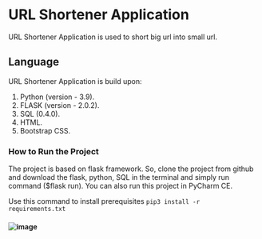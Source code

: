 # URL Shortener Application
URL Shortener Application is used to short big url into small url.

## Language
URL Shortener Application is build upon:
1. Python (version - 3.9). 
2. FLASK (version - 2.0.2). 
3. SQL (0.4.0). 
4. HTML. 
5. Bootstrap CSS. 

### How to Run the Project
The project is based on flask framework. So, clone the project from github and download the flask, python, SQL in the terminal and simply run command ($flask run). You can also run this project in PyCharm CE. 

Use this command to install prerequisites
`pip3 install -r requirements.txt`
#### ![image](/Users/manohardas/PycharmProjects/url_shortener/home_page.png)